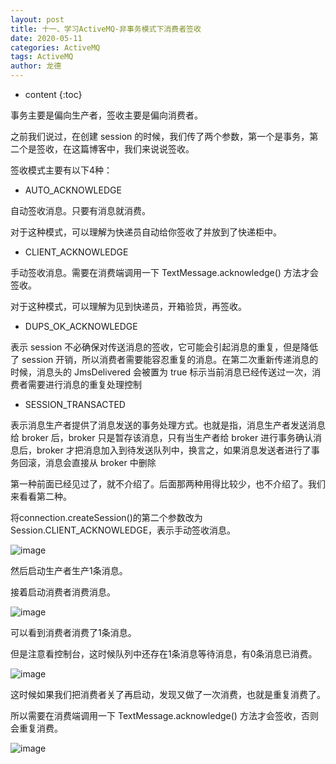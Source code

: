 ```yaml
---
layout: post
title: 十一、学习ActiveMQ-非事务模式下消费者签收
date: 2020-05-11
categories: ActiveMQ
tags: ActiveMQ
author: 龙德
---
```


* content
{:toc}

事务主要是偏向生产者，签收主要是偏向消费者。

之前我们说过，在创建 session 的时候，我们传了两个参数，第一个是事务，第二个是签收，在这篇博客中，我们来说说签收。

签收模式主要有以下4种：

- AUTO_ACKNOWLEDGE

自动签收消息。只要有消息就消费。

对于这种模式，可以理解为快递员自动给你签收了并放到了快递柜中。

- CLIENT_ACKNOWLEDGE

手动签收消息。需要在消费端调用一下 TextMessage.acknowledge() 方法才会签收。

对于这种模式，可以理解为见到快递员，开箱验货，再签收。

- DUPS_OK_ACKNOWLEDGE

表示 session 不必确保对传送消息的签收，它可能会引起消息的重复，但是降低了 session 开销，所以消费者需要能容忍重复的消息。在第二次重新传递消息的时候，消息头的 JmsDelivered 会被置为 true 标示当前消息已经传送过一次，消费者需要进行消息的重复处理控制
- SESSION_TRANSACTED

表示消息生产者提供了消息发送的事务处理方式。也就是指，消息生产者发送消息给 broker 后，broker 只是暂存该消息，只有当生产者给 broker 进行事务确认消息后，broker 才把消息加入到待发送队列中，换言之，如果消息发送者进行了事务回滚，消息会直接从 broker 中删除

第一种前面已经见过了，就不介绍了。后面那两种用得比较少，也不介绍了。我们来看看第二种。

将connection.createSession()的第二个参数改为Session.CLIENT_ACKNOWLEDGE，表示手动签收消息。

![image](https://miansen.wang/assets/20200511150618.png)

然后启动生产者生产1条消息。

接着启动消费者消费消息。

![image](https://miansen.wang/assets/20200511150928.png)

可以看到消费者消费了1条消息。

但是注意看控制台，这时候队列中还存在1条消息等待消息，有0条消息已消费。

![image](https://miansen.wang/assets/20200511151002.png)

这时候如果我们把消费者关了再启动，发现又做了一次消费，也就是重复消费了。

所以需要在消费端调用一下 TextMessage.acknowledge() 方法才会签收，否则会重复消费。

![image](https://miansen.wang/assets/20200511151731.png)